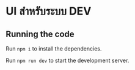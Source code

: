 
  # UI สำหรับระบบ DEV

  ## Running the code

  Run `npm i` to install the dependencies.

  Run `npm run dev` to start the development server.
  
